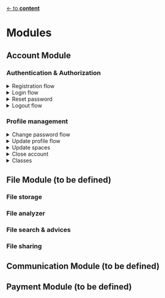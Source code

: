 [<- to **content**](https://github.com/shardoc/shardoc.github.io)

# Modules

## Account Module

### Authentication & Authorization


<details>
  <summary>Registration flow</summary>
  
![Registration flow sequence diagram](https://github.com/shardoc/shardoc.github.io/blob/dev/images/registration.png)

##### Endpoints
We expose two endpoints for registration flow

###### 1. Check if login is available
   * Path: */check*
   * Http method: *POST*
   * Body type: JSON
   * Body fileds:
     * ***login*** - **mandatory** parameter, must be valid email
   * Body example: *{"login" : "user@email.com"}*
   * Response type: JSON
   * Response example: 
      * available: *{ "status" : "success" }*
      * not available: *{ "status" : "failed" }*
   
###### 2. Create account
   * Path: */register*
   * Http method: *POST*
   * Body type: JSON
   * Body fields:
     * ***login*** - **mandatory** parameter, must be valid email
     * ***password*** - **mandatory** parameter
     * *fullName* - optional parameter
   * Body example: {"login" : "user@email.com", "password" : "wuy8632k!h89sd#"}
   * Response type: JSON
   * Response example:  
      * success: *{ "status" : "sucess", "body" : {"accountId" : "l93kdf8"}}*
      * failed:  *{ "status" : "failed", "body" : ""}*
   
##### Steps
* User executes request on */check* url 
with required json body. 
It allows to be sure there is no user 
with the same login. If login is available 
then go to the next step
*  User executes request on */register* 
and creates account. 
*  Password must be encrypted on db.

</details>
<details>
  <summary>Login flow</summary>

![Login flow sequence diagram](https://github.com/shardoc/shardoc.github.io/blob/dev/images/login.png)

##### Endpoints
We expose one endpoint for login flow

###### 1. Login user
   * Path: */login*
   * Http method: *POST*
   * Body type: JSON
   * Body fields:
     * ***login*** - **mandatory** parameter
     * ***password*** - **mandatory** parameter
   * Body example: *{"login" : "user@email.com", "password" : "wuy8632k!h89sd#"}*
   * Response type: JSON
   * Response example: 
      * success: *{ "status" : "success" }*
      * failed: *{ "status" : "failed" }*

  </details>
<details>
  <summary>Reset password</summary>

![Reset password flow sequence diagram](https://github.com/shardoc/shardoc.github.io/blob/dev/images/resetPassword.png)

##### Endpoints
We expose one endpoint for reset password flow

###### 1. Reset password
   * Path: */resetPassword*
   * Http method: *POST*
   * Body type: JSON
   * Body fields:
     * ***login*** - **mandatory** parameter
   * Body example: *{"login" : "user@email.com"}*
   * Response type: JSON
   * Response example: 
      * success: *{ "status" : "success" }*
##### Steps
* User executes request on */resetPassword* url 
with required json body. Application checks if there is such user. If there is no such user we should send positive response 
on request and stop execution otherwise proceed to the next steps
*  Application generates jwt token with expiration period 24 hours
*  Application sends email to user with reset password url which leads to [changePassword API](https://github.com/shardoc/shardoc.github.io/blob/dev/pages/specification.md#1-change-password-flow)
*  Send positive response on initial request
*  To change pasword user should proceed with [changePassword API](https://github.com/shardoc/shardoc.github.io/blob/dev/pages/specification.md#1-change-password-flow) with the help of url from email
  </details>
<details>
  <summary>Logout flow</summary>

Implemented on UI
  </details>


### Profile management

<details>
  <summary>Change password flow</summary>

![Change password flow sequence diagram](https://github.com/shardoc/shardoc.github.io/blob/dev/images/changePassword.png)


##### Endpoints
We expose one endpoint for change password flow

###### 1. Change password
   * Path: */changePassword*
   * Http method: *POST*
   * Body type: JSON
   * Body fields:
     * ***oldPassword*** - **mandatory** parameter
     * ***new password*** -  **mandatory** parameter
   * Body example: *{"oldPassword" : "hi&7hh4+", "new password" : "jd7_g2$hj"}*
   * Response type: JSON
   * Response example: 
      * success: *{ "status" : "success" }*
      * failed: *{ "status" : "failed" }*

##### Steps
* User executes request on */changePassword* url 
with required json body and jwt token on headers/parameters. Application checks if there is such user with given old password. If there is no such user we should send failed response 
on request and stop execution otherwise proceed to the next step.
*  Update user profile with new password
*  Send confirmation email to user

  </details>
  <details>
  <summary>Update profile flow</summary>

![Update profile flow sequence diagram](https://github.com/shardoc/shardoc.github.io/blob/dev/images/updateProfile.png)

##### Endpoints
We expose one endpoint for profile updating

###### 1. Update profile
   * Path: */updateProfile*
   * Http method: *POST*
   * Body type: JSON
   * Body fields:
     * *fullName* - optional parameter
   * Body example: *{"fullName" : "John Smith"}*
   * Response type: JSON
   * Response example: 
      * success: *{ "status" : "success" }*
      * failed: *{ "status" : "failed" }*

##### Steps
* User executes request on */updateProfile* url 
with required json body and jwt token on headers
*  Update user profile with required fields

  </details>
  <details>
  <summary>Update spaces</summary>

![Update spaces flow sequence diagram](https://github.com/shardoc/shardoc.github.io/blob/dev/images/updateSpaces.png)

##### Endpoints
We expose one endpoint for joining required spaces

###### 1. Update spaces
   * Path: */updateSpaces*
   * Http method: *POST*
   * Body type: JSON
   * Body fields:
     * *spaces* - mandatory parameter
   * Body example: *{"spaces" : ["hd5h46gh", "hz5h57h"]}*
   * Response type: JSON
   * Response example: 
      * success: *{ "status" : "success" }*
      * failed: *{ "status" : "failed" }*

##### Steps
* User executes request on */updateSpaces* url 
with required json body and jwt token on headers. Body field ***spaces*** 
is array  and could contain between 1 and 5 different spaces (more for paid accounts)
*  Update user profile with required spaces id

  </details>
  <details>
  <summary>Close account</summary>

![Close account flow sequence diagram](https://github.com/shardoc/shardoc.github.io/blob/dev/images/closeAccount.png)

We expose two endpoints for closing account

###### 1. Close account request
   * Path: */closeAccount*
   * Http method: *DELETE*
   * Response type: JSON
   * Response example: 
      * success: *{ "status" : "success" }*
      * failed: *{ "status" : "failed" }*

###### 2. Confirm account closing
   * Path: */closeAccountConfirmation/{yes/no}*
   * Http method: *DELETE*
   * Response type: JSON
   * Response example: 
      * success: *{ "status" : "success" }*
      * failed: *{ "status" : "failed" }*

##### Steps
* User executes request on */closeAccount* url
* Application changes account status to *suspended*
and send confirmation email with confirmation and rejection urls 
* User either confirm or reject closing account
* If user confirmed closing account then application delete all account information
* If user rejected closing account status should be changed back to active
* If user ignores confirmation email... What should we do?

  </details>
  <details>
  <summary>Classes</summary>

1. Class **AccountModel**
  * Purpose: structure and keep info about user
  * Fields:
    * id 
    * fullName
    * login
    * password
    * spaces[] - by default this list contains only *global* space, max number of spaces is 5
    * status - possible values: pending, active, suspended, closed
    * createTime
    * updateTime
  * Methods:
    * findByLogin
    * update
    * insert
    * delete
    
2. Class **AuthController**
  * Purpose: describe authentication API
  * Methods:
    * checkLogin
    * registerAccount
    * login

3. Class **AccountController**
  * Purpose: describe authentication API
  * Methods:
    * updatePassword
    * updateProfile
    * updateSpaces
    * closeAccount
</details>

## File Module (to be defined)

### File storage

### File analyzer

### File search & advices

### File sharing

## Communication Module (to be defined)

## Payment Module (to be defined)



